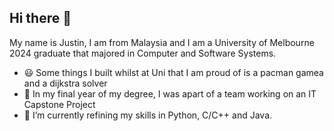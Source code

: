 ## Hi there 👋

My name is Justin, I am from Malaysia and I am a University of Melbourne 2024 graduate that majored in Computer and Software Systems. 

- 😃 Some things I built whilst at Uni that I am proud of is a pacman gamea and a dijkstra solver
- 🤖 In my final year of my degree, I was apart of a team working on an IT Capstone Project
- 🌱 I’m currently refining my skills in Python, C/C++ and Java.

<!--
**jwteow/jwteow** is a ✨ _special_ ✨ repository because its `README.md` (this file) appears on your GitHub profile.

Here are some ideas to get you started:

- 🔭 I’m currently working on ...
- 🌱 I’m currently learning ...
- 👯 I’m looking to collaborate on ...
- 🤔 I’m looking for help with ...
- 💬 Ask me about ...
- 📫 How to reach me: ...
- 😄 Pronouns: ...
- ⚡ Fun fact: ...
-->
